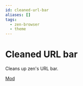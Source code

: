 ```yaml
---
id: cleaned-url-bar
aliases: []
tags:
  - zen-browser
  - theme
---
```


# Cleaned URL bar

Cleans up zen's URL bar.

[Mod](https://zen-browser.app/mods/a5f6a231-e3c8-4ce8-8a8e-3e93efd6adec)
